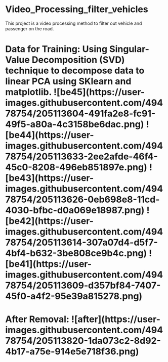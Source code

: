 # Video_Processing_filter_vehicles
This project is a video processing method to filter out vehicle and passenger on the road.
<h1>Data for Training:
Using Singular-Value Decomposition (SVD) technique to decompose data to linear PCA using SKlearn and matplotlib.
![be45](https://user-images.githubusercontent.com/49478754/205113604-491fa2e8-fc91-49f5-a80a-4c3158be6dac.png)
![be44](https://user-images.githubusercontent.com/49478754/205113633-2ee2afde-46f4-45c0-8208-496eb851897e.png)
![be43](https://user-images.githubusercontent.com/49478754/205113626-0eb698e8-11cd-4030-bfbc-d0a069e18987.png)
![be42](https://user-images.githubusercontent.com/49478754/205113614-307a07d4-d5f7-4bf4-b632-3be808ce9b4c.png)
![be41](https://user-images.githubusercontent.com/49478754/205113609-d357bf84-7407-45f0-a4f2-95e39a815278.png)
<h1>After Removal:
![after](https://user-images.githubusercontent.com/49478754/205113820-1da073c2-8d92-4b17-a75e-914e5e718f36.png)


